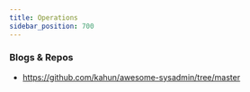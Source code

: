 ```yaml
---
title: Operations
sidebar_position: 700
---
```


### Blogs & Repos

- https://github.com/kahun/awesome-sysadmin/tree/master